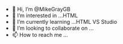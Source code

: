 - 👋 Hi, I’m @MikeGrayGB
- 👀 I’m interested in ...HTML
- 🌱 I’m currently learning ...HTML VS Studio
- 💞️ I’m looking to collaborate on ...
- 📫 How to reach me ...

<!---
MikeGrayGB/MikeGrayGB is a ✨ special ✨ repository because its `README.md` (this file) appears on your GitHub profile.
You can click the Preview link to take a look at your changes.
--->

